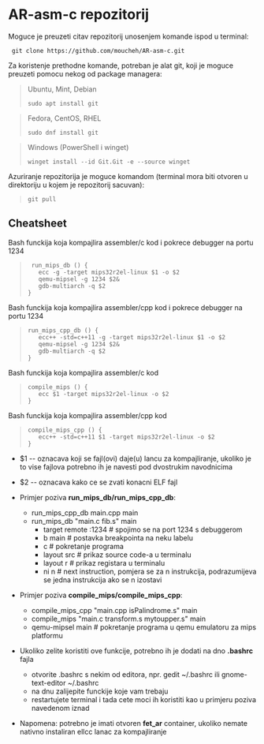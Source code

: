 # AR-asm-c repozitorij

Moguce je preuzeti citav repozitorij unosenjem komande ispod u terminal:

     git clone https://github.com/moucheh/AR-asm-c.git

Za koristenje prethodne komande, potreban je alat git, koji je moguce preuzeti pomocu nekog od package managera:

>Ubuntu, Mint, Debian
>
>     sudo apt install git
>

>Fedora, CentOS, RHEL
>
>     sudo dnf install git
>

>Windows (PowerShell i winget)
>
>     winget install --id Git.Git -e --source winget
>

Azuriranje repozitorija je moguce komandom (terminal mora biti otvoren u direktoriju u kojem je repozitorij sacuvan):
>     
>     git pull
>

## Cheatsheet

Bash funckija koja kompajlira assembler/c kod i pokrece debugger na portu 1234

>         
>      run_mips_db () {
>	     ecc -g -target mips32r2el-linux $1 -o $2
>	     qemu-mipsel -g 1234 $2&
>	     gdb-multiarch -q $2
>     }
>

Bash funckija koja kompajlira assembler/cpp kod i pokrece debugger na portu 1234

>     
>     run_mips_cpp_db () {
>	     ecc++ -std=c++11 -g -target mips32r2el-linux $1 -o $2
>	     qemu-mipsel -g 1234 $2&
>	     gdb-multiarch -q $2
>     }

Bash funckija koja kompajlira assembler/c kod

>     
>     compile_mips () {
>	     ecc $1 -target mips32r2el-linux -o $2
>     }
>

Bash funckija koja kompajlira assembler/cpp kod



>     
>     compile_mips_cpp () {
>	     ecc++ -std=c++11 $1 -target mips32r2el-linux -o $2
>     }
>

- $1 -- oznacava koji se fajl(ovi) daje(u) lancu za kompajliranje, ukoliko je to vise fajlova potrebno ih je navesti pod dvostrukim navodnicima
- $2 -- oznacava kako ce se zvati konacni ELF fajl
- Primjer poziva __run_mips_db/run_mips_cpp_db__:
     - run_mips_cpp_db main.cpp main
     - run_mips_db "main.c fib.s" main
          - target remote :1234   # spojimo se na port 1234 s debuggerom
          - b main                # postavka breakpointa na neku labelu
          - c                     # pokretanje programa
          - layout src            # prikaz source code-a u terminalu 
          - layout r              # prikaz registara u terminalu
          - ni n                  # next instruction, pomjera se za n instrukcija, podrazumijeva se jedna instrukcija ako se n izostavi

- Primjer poziva __compile_mips/compile_mips_cpp__:
     - compile_mips_cpp "main.cpp isPalindrome.s" main
     - compile_mips "main.c transform.s mytoupper.s" main
     - qemu-mipsel main           # pokretanje programa u qemu emulatoru za mips platformu

- Ukoliko zelite koristiti ove funkcije, potrebno ih je dodati na dno __.bashrc__ fajla
     - otvorite .bashrc s nekim od editora, npr. gedit ~/.bashrc ili gnome-text-editor ~/.bashrc
     - na dnu zalijepite funckije koje vam trebaju
     - restartujete terminal i tada cete moci ih koristiti kao u primjeru poziva navedenom iznad
- Napomena: potrebno je imati otvoren __fet_ar__ container, ukoliko nemate nativno instaliran ellcc lanac za kompajliranje
